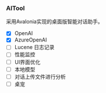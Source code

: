 

### AITool

采用Avalonia实现的桌面版智能对话助手。



- [x] OpenAI
- [x] AzureOpenAI
- [ ] Lucene 日志记录
- [ ] 性能监控
- [ ] UI界面优化
- [ ] 本地模型
- [ ] 对话上传文件进行分析
- [ ] 桌宠